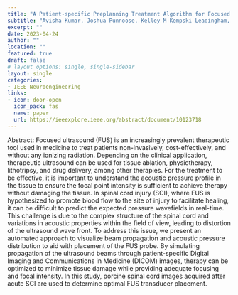 ```yaml
---
title: "A Patient-specific Preplanning Treatment Algorithm for Focused Ultrasound Therapy of Spinal Cord Injury"
subtitle: "Avisha Kumar, Joshua Punnoose, Kelley M Kempski Leadingham, Max J Kerensky, Nicholas Theodore, Nitish V Thakor, Amir Manbachi"
excerpt: ""
date: 2023-04-24
author: ""
location: ""
featured: true
draft: false
# layout options: single, single-sidebar
layout: single
categories:
- IEEE Neuroengineering 
links:
- icon: door-open
  icon_pack: fas
  name: paper
  url: https://ieeexplore.ieee.org/abstract/document/10123718
---
```

Abstract: Focused ultrasound (FUS) is an increasingly prevalent therapeutic tool used in medicine to treat patients non-invasively, cost-effectively, and without any ionizing radiation. Depending on the clinical application, therapeutic ultrasound can be used for tissue ablation, physiotherapy, lithotripsy, and drug delivery, among other therapies. For the treatment to be effective, it is important to understand the acoustic pressure profile in the tissue to ensure the focal point intensity is sufficient to achieve therapy without damaging the tissue. In spinal cord injury (SCI), where FUS is hypothesized to promote blood flow to the site of injury to facilitate healing, it can be difficult to predict the expected pressure wavefields in real-time. This challenge is due to the complex structure of the spinal cord and variations in acoustic properties within the field of view, leading to distortion of the ultrasound wave front. To address this issue, we present an automated approach to visualize beam propagation and acoustic pressure distribution to aid with placement of the FUS probe. By simulating propagation of the ultrasound beams through patient-specific Digital Imaging and Communications in Medicine (DICOM) images, therapy can be optimized to minimize tissue damage while providing adequate focusing and focal intensity. In this study, porcine spinal cord images acquired after acute SCI are used to determine optimal FUS transducer placement.
